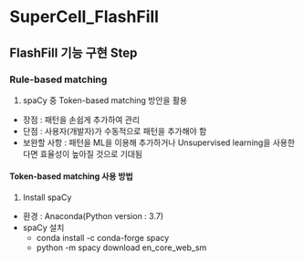 # SuperCell_FlashFill
## FlashFill 기능 구현 Step
### Rule-based matching
1. spaCy 중 Token-based matching 방안을 활용
- 장점 : 패턴을 손쉽게 추가하여 관리
- 단점 : 사용자(개발자)가 수동적으로 패턴을 추가해야 함
- 보완할 사항 : 패턴을 ML을 이용해 추가하거나 Unsupervised learning을 사용한다면 효율성이 높아질 것으로 기대됨
#### Token-based matching 사용 방법
1. Install spaCy
- 환경 : Anaconda(Python version : 3.7)
- spaCy 설치
    - conda install -c conda-forge spacy
    - python -m spacy download en_core_web_sm